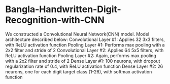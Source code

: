 # Bangla-Handwritten-Digit-Recognition-with-CNN

We constructed a Convolutional Neural Network(CNN) model. Model architecture described below:
Convolutional Layer #1: Applies 32 3x3 filters, with ReLU activation function
Pooling Layer #1: Performs max pooling with a 2x2 filter and stride of 2
Convolutional Layer #2: Applies 64 5x5 filters, with ReLU activation function
Pooling Layer #2: Again, performs max pooling with a 2x2 filter and stride of 2
Dense Layer #1: 100 neurons, with dropout regularization rate of 0.4, with ReLU activation function
Dense Layer #2: 26 neurons, one for each digit target class (1-26), with softmax activation function
